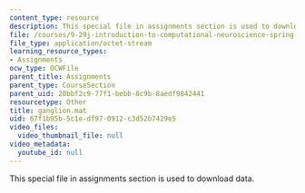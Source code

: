 ```yaml
---
content_type: resource
description: This special file in assignments section is used to download data.
file: /courses/9-29j-introduction-to-computational-neuroscience-spring-2004/67f1b95b5c1edf970912c3d52b7429e5_ganglion.mat
file_type: application/octet-stream
learning_resource_types:
- Assignments
ocw_type: OCWFile
parent_title: Assignments
parent_type: CourseSection
parent_uid: 20bbf2c9-77f1-bebb-8c9b-8aedf9842441
resourcetype: Other
title: ganglion.mat
uid: 67f1b95b-5c1e-df97-0912-c3d52b7429e5
video_files:
  video_thumbnail_file: null
video_metadata:
  youtube_id: null
---
```

This special file in assignments section is used to download data.

